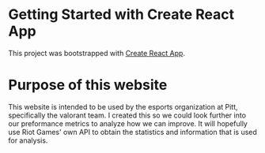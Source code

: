 # Getting Started with Create React App

This project was bootstrapped with [Create React App](https://github.com/facebook/create-react-app).

# Purpose of this website

This website is intended to be used by the esports organization at Pitt, specifically the valorant team.  I created this so we could look further into our preformance metrics to analyze how we can improve.  It will hopefully use Riot Games' own API to obtain the statistics and information that is used for analysis.